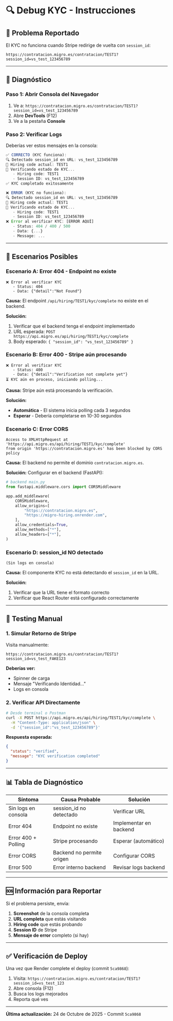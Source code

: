 # 🔍 Debug KYC - Instrucciones

## 📝 Problema Reportado

El KYC no funciona cuando Stripe redirige de vuelta con `session_id`:
```
https://contratacion.migro.es/contratacion/TEST1?session_id=vs_test_123456789
```

---

## 🧪 Diagnóstico

### Paso 1: Abrir Consola del Navegador

1. Ve a: `https://contratacion.migro.es/contratacion/TEST1?session_id=vs_test_123456789`
2. Abre **DevTools** (F12)
3. Ve a la pestaña **Console**

### Paso 2: Verificar Logs

Deberías ver estos mensajes en la consola:

```javascript
✅ CORRECTO (KYC funciona):
🔍 Detectado session_id en URL: vs_test_123456789
📍 Hiring code actual: TEST1
🔄 Verificando estado de KYC...
   - Hiring code: TEST1
   - Session ID: vs_test_123456789
✅ KYC completado exitosamente

❌ ERROR (KYC no funciona):
🔍 Detectado session_id en URL: vs_test_123456789
📍 Hiring code actual: TEST1
🔄 Verificando estado de KYC...
   - Hiring code: TEST1
   - Session ID: vs_test_123456789
❌ Error al verificar KYC: [ERROR AQUÍ]
   - Status: 404 / 400 / 500
   - Data: {...}
   - Message: ...
```

---

## 🎯 Escenarios Posibles

### Escenario A: Error 404 - Endpoint no existe

```
❌ Error al verificar KYC
   - Status: 404
   - Data: {"detail":"Not Found"}
```

**Causa:** El endpoint `/api/hiring/TEST1/kyc/complete` no existe en el backend.

**Solución:**
1. Verificar que el backend tenga el endpoint implementado
2. URL esperada: `POST https://api.migro.es/api/hiring/TEST1/kyc/complete`
3. Body esperado: `{ "session_id": "vs_test_123456789" }`

### Escenario B: Error 400 - Stripe aún procesando

```
❌ Error al verificar KYC
   - Status: 400
   - Data: {"detail":"Verification not complete yet"}
⏳ KYC aún en proceso, iniciando polling...
```

**Causa:** Stripe aún está procesando la verificación.

**Solución:** 
- **Automática** - El sistema inicia polling cada 3 segundos
- **Esperar** - Debería completarse en 10-30 segundos

### Escenario C: Error CORS

```
Access to XMLHttpRequest at 'https://api.migro.es/api/hiring/TEST1/kyc/complete' 
from origin 'https://contratacion.migro.es' has been blocked by CORS policy
```

**Causa:** El backend no permite el dominio `contratacion.migro.es`.

**Solución:** Configurar en el backend (FastAPI):
```python
# backend main.py
from fastapi.middleware.cors import CORSMiddleware

app.add_middleware(
    CORSMiddleware,
    allow_origins=[
        "https://contratacion.migro.es",
        "https://migro-hiring.onrender.com",
    ],
    allow_credentials=True,
    allow_methods=["*"],
    allow_headers=["*"],
)
```

### Escenario D: session_id NO detectado

```
(Sin logs en consola)
```

**Causa:** El componente KYC no está detectando el `session_id` en la URL.

**Solución:**
1. Verificar que la URL tiene el formato correcto
2. Verificar que React Router está configurado correctamente

---

## 🔧 Testing Manual

### 1. Simular Retorno de Stripe

Visita manualmente:
```
https://contratacion.migro.es/contratacion/TEST1?session_id=vs_test_FAKE123
```

**Deberías ver:**
- Spinner de carga
- Mensaje "Verificando Identidad..."
- Logs en consola

### 2. Verificar API Directamente

```bash
# Desde terminal o Postman
curl -X POST https://api.migro.es/api/hiring/TEST1/kyc/complete \
  -H "Content-Type: application/json" \
  -d '{"session_id":"vs_test_123456789"}'
```

**Respuesta esperada:**
```json
{
  "status": "verified",
  "message": "KYC verification completed"
}
```

---

## 📊 Tabla de Diagnóstico

| Síntoma | Causa Probable | Solución |
|---------|---------------|----------|
| Sin logs en consola | session_id no detectado | Verificar URL |
| Error 404 | Endpoint no existe | Implementar en backend |
| Error 400 + Polling | Stripe procesando | Esperar (automático) |
| Error CORS | Backend no permite origen | Configurar CORS |
| Error 500 | Error interno backend | Revisar logs backend |

---

## 🆘 Información para Reportar

Si el problema persiste, envía:

1. **Screenshot** de la consola completa
2. **URL completa** que estás visitando
3. **Hiring code** que estás probando
4. **Session ID** de Stripe
5. **Mensaje de error** completo (si hay)

---

## ✅ Verificación de Deploy

Una vez que Render complete el deploy (commit `5ca9868`):

1. Visita: `https://contratacion.migro.es/contratacion/TEST1?session_id=vs_test_123`
2. Abre consola (F12)
3. Busca los logs mejorados
4. Reporta qué ves

---

**Última actualización:** 24 de Octubre de 2025 - Commit `5ca9868`

